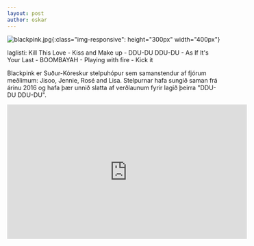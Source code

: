 ```yaml
---
layout: post
author: oskar
---
```

![blackpink.jpg](lokaverkefni/assets/blackpink.png){:class="img-responsive": height="300px" width="400px"}

laglisti: Kill This Love - Kiss and Make up - DDU-DU DDU-DU - As If It's Your Last - BOOMBAYAH - Playing with fire - Kick it 

Blackpink er Suður-Kóreskur stelpuhópur sem samanstendur af fjórum meðlimum: Jisoo, Jennie, Rosé and Lisa. Stelpurnar hafa sungið saman frá árinu 2016 og hafa þær unnið slatta af verðlaunum fyrir lagið þeirra "DDU-DU DDU-DU".

<iframe class="video" width="560" height="315" src="https://www.youtube.com/embed/IHNzOHi8sJs" frameborder="0" allow="accelerometer; autoplay; encrypted-media; gyroscope; picture-in-picture" allowfullscreen></iframe>